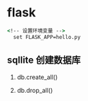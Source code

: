 # flask

```cmd
<!-- 设置环境变量 -->
  set FLASK_APP=hello.py
```

## sqllite 创建数据库

1.  db.create_all()

1.  db.drop_all()
